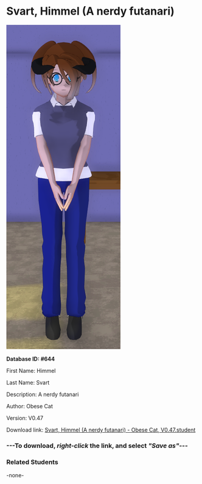 # Svart, Himmel (A nerdy futanari)

<img src="Files/Svart, Himmel (A nerdy futanari).png" title="Svart, Himmel (A nerdy futanari) - Obese Cat, V0.47">

**Database ID: #644**

First Name: Himmel

Last Name: Svart

Description: A nerdy futanari

Author: Obese Cat

Version: V0.47

Download link: <a href="https://raw.githubusercontent.com/Arbiter1223/Daigaku-Gurashi-Custom-Students/master/Students/Files/Svart%2C%20Himmel%20(A%20nerdy%20futanari)%20-%20Obese%20Cat%2C%20V0.47.student">Svart, Himmel (A nerdy futanari) - Obese Cat, V0.47.student</a>

### ---**To download, _right-click_ the link, and select _"Save as"_**---

### Related Students

-none-
